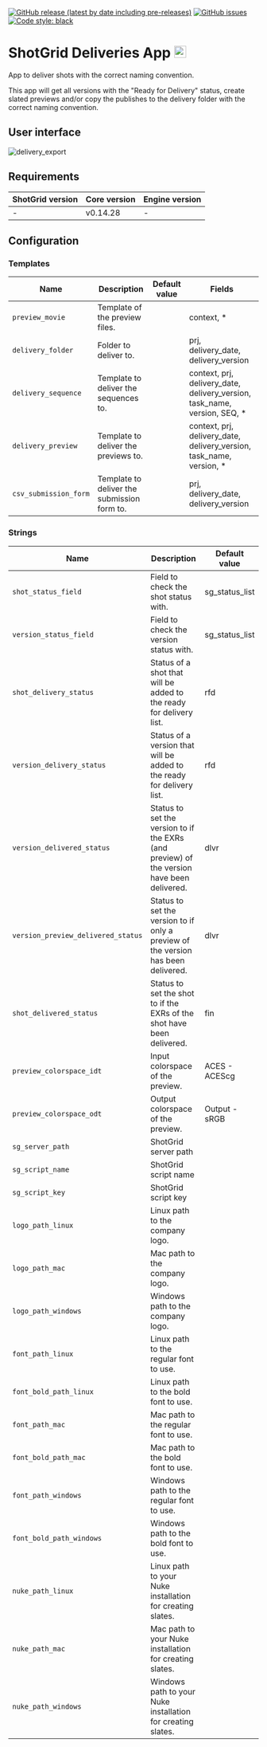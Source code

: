 [![GitHub release (latest by date including pre-releases)](https://img.shields.io/github/v/release/planetx-vfx/tk-desktop-deliveries?include_prereleases)](https://github.com/planetx-vfx/tk-desktop-deliveries) 
[![GitHub issues](https://img.shields.io/github/issues/planetx-vfx/tk-desktop-deliveries)](https://github.com/planetx-vfx/tk-desktop-deliveries/issues) 
[![Code style: black](https://img.shields.io/badge/code%20style-black-000000.svg)](https://github.com/psf/black)


# ShotGrid Deliveries App <img src="icon_256.png" alt="Icon" height="24"/>

App to deliver shots with the correct naming convention.

This app will get all versions with the "Ready for Delivery" status, create slated previews and/or copy the publishes to the delivery folder with the correct naming convention.

## User interface
![delivery_export](https://github.com/nfa-vfxim/tk-desktop-deliveries/assets/63094424/46c7fbab-84c8-401e-8627-eb25b315b313)


## Requirements

| ShotGrid version | Core version | Engine version |
|------------------|--------------|----------------|
| -                | v0.14.28     | -              |

## Configuration

### Templates

| Name                  | Description                                 | Default value | Fields                                                                    |
|-----------------------|---------------------------------------------|---------------|---------------------------------------------------------------------------|
| `preview_movie`       | Template of the preview files.              |               | context, *                                                                |
| `delivery_folder`     | Folder to deliver to.                       |               | prj, delivery_date, delivery_version                                      |
| `delivery_sequence`   | Template to deliver the sequences to.       |               | context, prj, delivery_date, delivery_version, task_name, version, SEQ, * |
| `delivery_preview`    | Template to deliver the previews to.        |               | context, prj, delivery_date, delivery_version, task_name, version, *      |
| `csv_submission_form` | Template to deliver the submission form to. |               | prj, delivery_date, delivery_version                                      |


### Strings

| Name                               | Description                                                                                | Default value  |
|------------------------------------|--------------------------------------------------------------------------------------------|----------------|
| `shot_status_field`                | Field to check the shot status with.                                                       | sg_status_list |
| `version_status_field`             | Field to check the version status with.                                                    | sg_status_list |
| `shot_delivery_status`             | Status of a shot that will be added to the ready for delivery list.                        | rfd            |
| `version_delivery_status`          | Status of a version that will be added to the ready for delivery list.                     | rfd            |
| `version_delivered_status`         | Status to set the version to if the EXRs (and preview) of the version have been delivered. | dlvr           |
| `version_preview_delivered_status` | Status to set the version to if only a preview of the version has been delivered.          | dlvr           |
| `shot_delivered_status`            | Status to set the shot to if the EXRs of the shot have been delivered.                     | fin            |
| `preview_colorspace_idt`           | Input colorspace of the preview.                                                           | ACES - ACEScg  |
| `preview_colorspace_odt`           | Output colorspace of the preview.                                                          | Output - sRGB  |
| `sg_server_path`                   | ShotGrid server path                                                                       |                |
| `sg_script_name`                   | ShotGrid script name                                                                       |                |
| `sg_script_key`                    | ShotGrid script key                                                                        |                |
| `logo_path_linux`                  | Linux path to the company logo.                                                            |                |
| `logo_path_mac`                    | Mac path to the company logo.                                                              |                |
| `logo_path_windows`                | Windows path to the company logo.                                                          |                |
| `font_path_linux`                  | Linux path to the regular font to use.                                                     |                |
| `font_bold_path_linux`             | Linux path to the bold font to use.                                                        |                |
| `font_path_mac`                    | Mac path to the regular font to use.                                                       |                |
| `font_bold_path_mac`               | Mac path to the bold font to use.                                                          |                |
| `font_path_windows`                | Windows path to the regular font to use.                                                   |                |
| `font_bold_path_windows`           | Windows path to the bold font to use.                                                      |                |
| `nuke_path_linux`                  | Linux path to your Nuke installation for creating slates.                                  |                |
| `nuke_path_mac`                    | Mac path to your Nuke installation for creating slates.                                    |                |
| `nuke_path_windows`                | Windows path to your Nuke installation for creating slates.                                |                |


